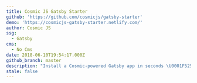 ```yaml
---
title: Cosmic JS Gatsby Starter
github: 'https://github.com/cosmicjs/gatsby-starter'
demo: 'https://cosmicjs-gatsby-starter.netlify.com/'
author: Cosmic JS
ssg:
  - Gatsby
cms:
  - No Cms
date: 2018-06-10T19:54:17.000Z
github_branch: master
description: "Install a Cosmic-powered Gatsby app in seconds \U0001F525 "
stale: false
---
```

